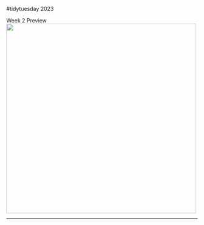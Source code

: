 #tidytuesday 2023

Week 2 Preview
<br>
<img align="centre" src="/week2/Spinus-pinus-map.png" width="500">
<br>
<hr>
